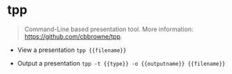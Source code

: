 # tpp
> Command-Line based presentation tool.
> More information: <https://github.com/cbbrowne/tpp>.

- View a presentation
`tpp {{filename}}`

- Output a presentation
`tpp -t {{type}} -o {{outputname}} {{filename}}`
